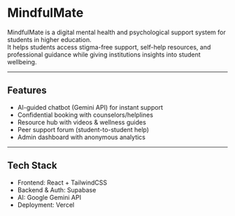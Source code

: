 #  MindfulMate

MindfulMate is a digital mental health and psychological support system for students in higher education.  
It helps students access stigma-free support, self-help resources, and professional guidance while giving institutions insights into student wellbeing.

---

##  Features
- AI-guided chatbot (Gemini API) for instant support  
- Confidential booking with counselors/helplines  
- Resource hub with videos & wellness guides  
- Peer support forum (student-to-student help)  
- Admin dashboard with anonymous analytics  

---

##  Tech Stack
- Frontend: React + TailwindCSS  
- Backend & Auth: Supabase  
- AI: Google Gemini API  
- Deployment: Vercel

